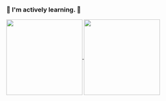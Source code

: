 ### 🌱 I'm actively learning.  👋

<!--
**lmshao/lmshao** is a ✨ _special_ ✨ repository because its `README.md` (this file) appears on your GitHub profile.

Here are some ideas to get you started:

- 🔭 I’m currently working on ...
- 🌱 I’m currently learning ...
- 👯 I’m looking to collaborate on ...
- 🤔 I’m looking for help with ...
- 💬 Ask me about ...
- 📫 How to reach me: ...
- 😄 Pronouns: ...
- ⚡ Fun fact: ...
-->

<a href="https://github.com/lmshao">
  <img height=200 align="center" src="https://github-readme-stats.vercel.app/api?username=lmshao&show_icons=true&icon_color=CE1D2D&text_color=718096&bg_color=ffffff&hide_border=true&rank_icon=github" />
</a>
<a href="https://github.com/lmshao">
  <img height=200 align="center" src="https://github-readme-stats.vercel.app/api/top-langs?username=lmshao&layout=compact&hide_border=true" />
</a>
